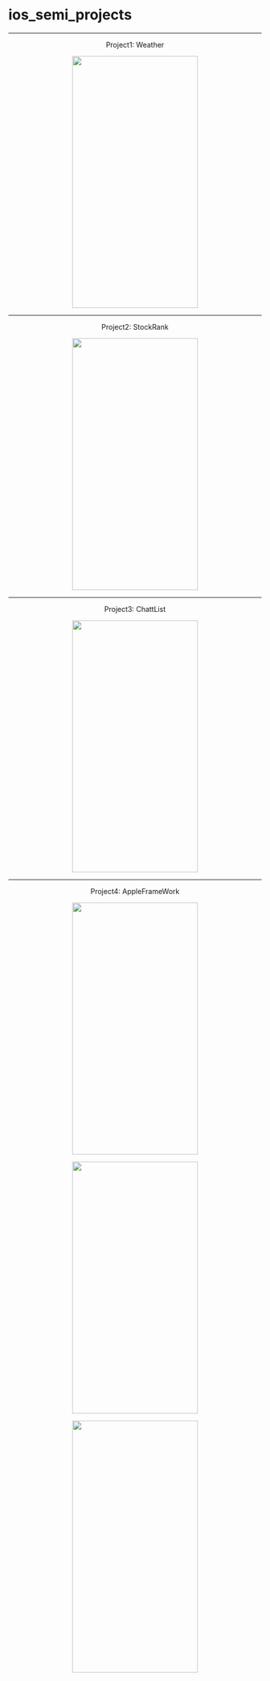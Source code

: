 # ios_semi_projects


---
<div align="center">
  Project1: Weather
</div>

<p>

<p align="center">
  <img src="https://user-images.githubusercontent.com/96190905/178131593-5c2ed255-ed4b-4331-a68c-cc5434941097.png" width="250" height="500">
</p>


---
<div align="center">
  Project2: StockRank
</div>

<p>
  
<p align="center">
  <img src="https://user-images.githubusercontent.com/96190905/178131628-e11d08d0-c540-4ae7-82fb-98fb9c6c0f50.png" width="250" height="500">
</p>

---

<div align="center">
  Project3: ChattList
</div>

<p>
  
<p align="center">
  <img src="https://user-images.githubusercontent.com/96190905/178131609-9d7d16b6-779f-43c5-ab68-f36646bdf917.png" width="250" height="500">
</p>


---

<div align="center">
  Project4: AppleFrameWork
</div>

<p>

<p align="center">
  <img src="https://user-images.githubusercontent.com/96190905/178134463-c867aab5-a275-44e8-a287-ca8ff4de7951.png" width="250" height="500">
</p>
<p align="center">
  <img src="https://user-images.githubusercontent.com/96190905/178134434-d9f334d0-e076-43d8-94c7-047f0b145fb8.png" width="250" height="500">
</p>
<p align="center">
  <img src="https://user-images.githubusercontent.com/96190905/178134440-7a44c217-e6e7-4230-8165-b8bdcf7335e1.png" width="250" height="500">
</p>

  
